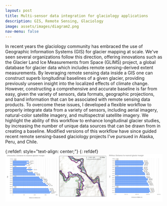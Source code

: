 ```yaml
---
layout: post
title: Multi-sensor data integration for glaciology applications 
description: GIS, Remote Sensing, Glaciology
image: assets/images/diagram2.png
nav-menu: false
---
```


In recent years the glaciology community has embraced the use of Geographic Information Systems (GIS) for glacier mapping at scale. We've seen several organizations follow this direction, offering innovations such as the Glacier Land Ice Measurements from Space (GLIMS) project, a global database for glacier data which includes remote sensing-derived extent measurements. By leveraging remote sensing data inside a GIS one can construct superb longitudinal baselines of a given glacier, providing previously unseen insight into the localized effects of climate change. However, constructing a comprehensive and accurate baseline is far from easy, given the variety of sensors, data formats, geographic projections, and band information that can be associated with remote sensing data products. To overcome these issues, I developed a flexible workflow to properly integrate data from a variety of sensors, including aerial imagery, natural-color satellite imagery, and multispectral satellite imagery. We highlight the ability of this workflow to enhance longitudinal glacier studies, by increasing the number of unique data sources that can be drawn from in creating a baseline. Modified versions of this workflow have since guided recent remote sensing-based glaciology projects I've pursued in Alaska, Peru, and Chile.    

{:refdef: style="text-align: center;"}
{: refdef}
![image1](/assets/images/glacier.png)
